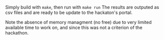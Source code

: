 Simply build with ```make```, then run with ```make run```
The results are outputed as csv files and are ready to be update to the hackaton's portal.

Note the absence of memory managment (no free) due to very limited available time to work on, and since this was not a criterion of the hackathon.
